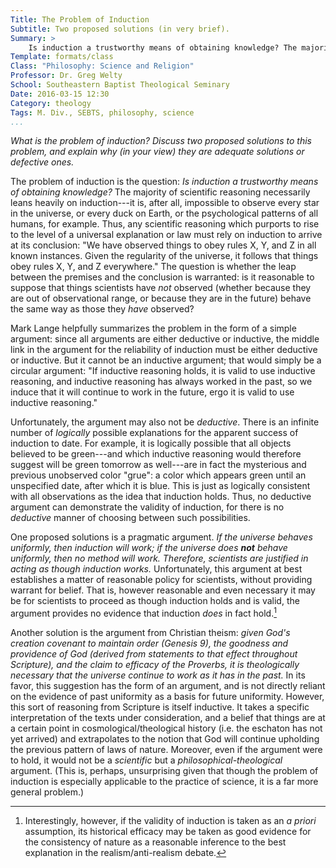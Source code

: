 ```yaml
---
Title: The Problem of Induction
Subtitle: Two proposed solutions (in very brief).
Summary: >
    Is induction a trustworthy means of obtaining knowledge? The majority of scientific reasoning necessarly leans heavily on induction—but is this warranted or defensible?
Template: formats/class
Class: "Philosophy: Science and Religion"
Professor: Dr. Greg Welty
School: Southeastern Baptist Theological Seminary
Date: 2016-03-15 12:30
Category: theology
Tags: M. Div., SEBTS, philosophy, science
...
```


<i>What is the problem of induction? Discuss two proposed solutions to this problem, and explain why (in your view) they are adequate solutions or defective ones.</i>

The problem of induction is the question: *Is induction a trustworthy means of obtaining knowledge?* The majority of scientific reasoning necessarily leans heavily on induction---it is, after all, impossible to observe every star in the universe, or every duck on Earth, or the psychological patterns of all humans, for example. Thus, any scientific reasoning which purports to rise to the level of a universal explanation or law must rely on induction to arrive at its conclusion: "We have observed things to obey rules X, Y, and Z in all known instances. Given the regularity of the universe, it follows that things obey rules X, Y, and Z everywhere." The question is whether the leap between the premises and the conclusion is warranted: is it reasonable to suppose that things scientists have *not* observed (whether because they are out of observational range, or because they are in the future) behave the same way as those they *have* observed?

Mark Lange helpfully summarizes the problem in the form of a simple argument: since all arguments are either deductive or inductive, the middle link in the argument for the reliability of induction must be either deductive or inductive. But it cannot be an inductive argument; that would simply be a circular argument: "If inductive reasoning holds, it is valid to use inductive reasoning, and inductive reasoning has always worked in the past, so we induce that it will continue to work in the future, ergo it is valid to use inductive reasoning."

Unfortunately, the argument may also not be *deductive*. There is an infinite number of *logically* possible explanations for the apparent success of induction to date. For example, it is logically possible that all objects believed to be green---and which inductive reasoning would therefore suggest will be green tomorrow as well---are in fact the mysterious and previous unobserved color "grue": a color which appears green until an unspecified date, after which it is blue. This is just as logically consistent with all observations as the idea that induction holds. Thus, no deductive argument can demonstrate the validity of induction, for there is no *deductive* manner of choosing between such possibilities.

One proposed solutions is a pragmatic argument. *If the universe behaves uniformly, then induction will work; if the universe does __not__ behave uniformly, then no method will work. Therefore, scientists are justified in acting as though induction works.* Unfortunately, this argument at best establishes a matter of reasonable policy for scientists, without providing warrant for belief. That is, however reasonable and even necessary it may be for scientists to proceed as though induction holds and is valid, the argument provides no evidence that induction *does* in fact hold.[^realism]

Another solution is the argument from Christian theism: *given God's creation covenant to maintain order (Genesis 9), the goodness and providence of God (derived from statements to that effect throughout Scripture), and the claim to efficacy of the Proverbs, it is theologically necessary that the universe continue to work as it has in the past.* In its favor, this suggestion has the form of an argument, and is not directly reliant on the evidence of past uniformity as a basis for future uniformity. However, this sort of reasoning from Scripture is itself inductive. It takes a specific interpretation of the texts under consideration, and a belief that things are at a certain point in cosmological/theological history (i.e. the eschaton has not yet arrived) and extrapolates to the notion that God will continue upholding the previous pattern of laws of nature. Moreover, even if the argument were to hold, it would not be a *scientific* but a *philosophical-theological* argument. (This is, perhaps, unsurprising given that though the problem of induction is especially applicable to the practice of science, it is a far more general problem.)

[^realism]: Interestingly, however, if the validity of induction is taken as an _a priori_ assumption, its historical efficacy may be taken as good evidence for the consistency of nature as a reasonable inference to the best explanation in the realism/anti-realism debate.

